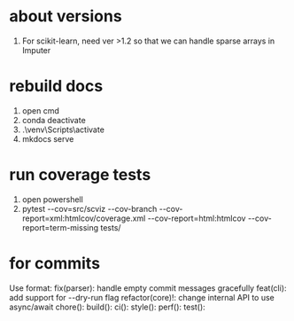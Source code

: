 # about versions
1. For scikit-learn, need ver >1.2 so that we can handle sparse arrays in Imputer 

# rebuild docs
1. open cmd
2. conda deactivate
3. .\venv\Scripts\activate
4. mkdocs serve

# run coverage tests
1. open powershell
2. pytest --cov=src/scviz --cov-branch --cov-report=xml:htmlcov/coverage.xml --cov-report=html:htmlcov --cov-report=term-missing tests/

# for commits
Use format:
fix(parser): handle empty commit messages gracefully
feat(cli): add support for --dry-run flag
refactor(core)!: change internal API to use async/await
chore():
build():
ci():
style():
perf():
test():